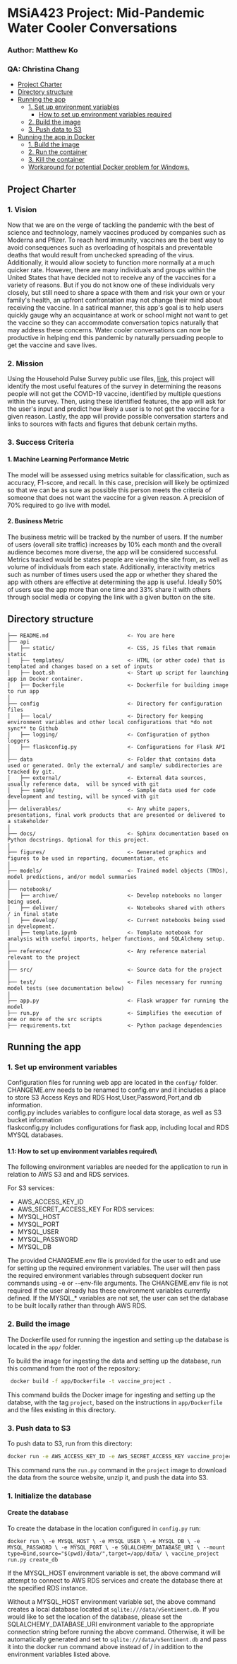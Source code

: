 # MSiA423 Project: Mid-Pandemic Water Cooler Conversations
### Author: Matthew Ko
### QA: Christina Chang

<!-- toc -->

- [Project Charter](#project-charter)
- [Directory structure](#directory-structure)
- [Running the app](#running-the-app)
  * [1. Set up environment variables](#1-set-up-environment-variables)
    + [How to set up environment variables required](#how-to-set-up-environment-variables-required)
  * [2. Build the image](#2-build-the-image)
  * [3. Push data to S3](#3-push-data-to-s3)
- [Running the app in Docker](#running-the-app-in-docker)
  * [1. Build the image](#1-build-the-image)
  * [2. Run the container](#2-run-the-container)
  * [3. Kill the container](#3-kill-the-container)
  * [Workaround for potential Docker problem for Windows.](#workaround-for-potential-docker-problem-for-windows)

<!-- tocstop -->

## Project Charter
### 1. Vision
Now that we are on the verge of tackling the pandemic with the best of science and technology, namely vaccines produced by companies such as Moderna and Pfizer. To reach herd immunity, vaccines are the best way to avoid consequences such as overloading of hospitals and preventable deaths that would result from unchecked spreading of the virus. Additionally, it would allow society to function more normally at a much quicker rate. However, there are many individuals and groups within the United States that have decided not to receive any of the vaccines for a variety of reasons. But if you do not know one of these individuals very closely, but still need to share a space with them and risk your own or your family's health, an upfront confrontation may not change their mind about receiving the vaccine. In a satirical manner, this app's goal is to help users quickly gauge why an acquaintance at work or school might not want to get the vaccine so they can accommodate conversation topics naturally that may address these concerns. Water cooler conversations can now be productive in helping end this pandemic by naturally persuading people to get the vaccine and save lives.
### 2. Mission
Using the Household Pulse Survey public use files, [link](https://www.census.gov/programs-surveys/household-pulse-survey/datasets.html), this project will identify the most useful features of the survey in determining the reasons people will not get the COVID-19 vaccine, identified by multiple questions within the survey. Then, using these identified features, the app will ask for the user's input and predict how likely a user is to not get the vaccine for a given reason. Lastly, the app will provide possible conversation starters and links to sources with facts and figures that debunk certain myths.
### 3. Success Criteria
#### 1. Machine Learning Performance Metric
The model will be assessed using metrics suitable for classification, such as accuracy, F1-score, and recall. In this case, precision will likely be optimized so that we can be as sure as possible this person meets the criteria of someone that does not want the vaccine for a given reason. A precision of 70% required to go live with model.
#### 2. Business Metric
The business metric will be tracked by the number of users. If the number of users (overall site traffic) increases by 10% each month and the overall audience becomes more diverse, the app will be considered successful. Metrics tracked would be states people are viewing the site from, as well as volume of individuals from each state. Additionally, interactivity metrics such as number of times users used the app or whether they shared the app with others are effective at determining the app is useful. Ideally 50% of users use the app more than one time and 33% share it with others through social media or copying the link with a given button on the site.

## Directory structure

```
├── README.md                         <- You are here
├── api
│   ├── static/                       <- CSS, JS files that remain static
│   ├── templates/                    <- HTML (or other code) that is templated and changes based on a set of inputs
│   ├── boot.sh                       <- Start up script for launching app in Docker container.
│   ├── Dockerfile                    <- Dockerfile for building image to run app  
│
├── config                            <- Directory for configuration files
│   ├── local/                        <- Directory for keeping environment variables and other local configurations that *do not sync** to Github
│   ├── logging/                      <- Configuration of python loggers
│   ├── flaskconfig.py                <- Configurations for Flask API
│
├── data                              <- Folder that contains data used or generated. Only the external/ and sample/ subdirectories are tracked by git.
│   ├── external/                     <- External data sources, usually reference data,  will be synced with git
│   ├── sample/                       <- Sample data used for code development and testing, will be synced with git
│
├── deliverables/                     <- Any white papers, presentations, final work products that are presented or delivered to a stakeholder
│
├── docs/                             <- Sphinx documentation based on Python docstrings. Optional for this project.
│
├── figures/                          <- Generated graphics and figures to be used in reporting, documentation, etc
│
├── models/                           <- Trained model objects (TMOs), model predictions, and/or model summaries
│
├── notebooks/
│   ├── archive/                      <- Develop notebooks no longer being used.
│   ├── deliver/                      <- Notebooks shared with others / in final state
│   ├── develop/                      <- Current notebooks being used in development.
│   ├── template.ipynb                <- Template notebook for analysis with useful imports, helper functions, and SQLAlchemy setup.
│
├── reference/                        <- Any reference material relevant to the project
│
├── src/                              <- Source data for the project
│
├── test/                             <- Files necessary for running model tests (see documentation below)
│
├── app.py                            <- Flask wrapper for running the model
├── run.py                            <- Simplifies the execution of one or more of the src scripts  
├── requirements.txt                  <- Python package dependencies
```

## Running the app

### 1. Set up environment variables

Configuration files for running web app are located in the `config/` folder.
CHANGEME.env needs to be renamed to config.env and it includes a place to store S3 Access Keys and RDS Host,User,Password,Port,and db information.\
config.py includes variables to configure local data storage, as well as S3 bucket information\
flaskconfig.py includes configurations for flask app, including local and RDS MYSQL databases.

#### 1.1: How to set up environment variables required\

The following environment variables are needed for the application to run in relation to AWS S3 and and RDS services.

For S3 services:
* AWS_ACCESS_KEY_ID
* AWS_SECRET_ACCESS_KEY
For RDS services:
* MYSQL_HOST
* MYSQL_PORT
* MYSQL_USER
* MYSQL_PASSWORD
* MYSQL_DB

The provided CHANGEME.env file is provided for the user to edit and use for setting up the required environment variables. The user will then pass the required environment variables through subsequent docker run commands using -e or --env-file arguments. The CHANGEME.env file is not required if the user already has these environment variables currently defined. If the MYSQL_* variables are not set, the user can set the database to be built locally rather than through AWS RDS.

### 2. Build the image

The Dockerfile used for running the ingestion and setting up the database is located in the `app/` folder.

To build the image for ingesting the data and setting up the database, run this command from the root of the repository:

```bash
 docker build -f app/Dockerfile -t vaccine_project .
```

This command builds the Docker image for ingesting and setting up the databse, with the tag `project`, based on the instructions in `app/Dockerfile` and the files existing in this directory.

### 3. Push data to S3

To push data to S3, run from this directory:

```bash
docker run -e AWS_ACCESS_KEY_ID -e AWS_SECRET_ACCESS_KEY vaccine_project run.py --ingest --s3path='s3://your-bucket/location-of-file-in-s3'
```

This command runs the `run.py` command in the `project` image to download the data from the source website, unzip it, and push the data into S3.


### 1. Initialize the database

#### Create the database
To create the database in the location configured in `config.py` run:

`docker run \
    -e MYSQL_HOST \
    -e MYSQL_USER \
    -e MYSQL_DB \
    -e MYSQL_PASSWORD \
    -e MYSQL_PORT \
    -e SQLALCHEMY_DATABASE_URI \
    --mount type=bind,source="$(pwd)/data/",target=/app/data/ \
     vaccine_project run.py create_db`

If the MYSQL_HOST environment variable is set, the above command will attempt to connect to AWS RDS services and create the database there at the specified RDS instance.

Without a MYSQL_HOST environment variable set, the above command creates a local database located at `sqlite:///data/vSentiment.db`. If you would like to set the location of the database, please set the SQLALCHEMY_DATABASE_URI environment variable to the appropriate connection string before running the above command. Otherwise, it will be automatically generated and set to `sqlite:///data/vSentiment.db` and pass it into the docker run command above instead of / in addition to the environment variables listed above.
